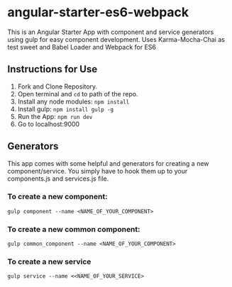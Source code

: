 # angular-starter-es6-webpack
This is an Angular Starter App with component and service generators using gulp for easy component development. Uses Karma-Mocha-Chai as test sweet and Babel Loader and Webpack for ES6

## Instructions for Use
1. Fork and Clone Repository.
2. Open terminal and `cd` to path of the repo.
3. Install any node modules: `npm install`
4. Install gulp: `npm install gulp -g`
5. Run the App: `npm run dev`
6. Go to localhost:9000


## Generators
This app comes with some helpful and generators for creating a new component/service. You simply have to hook them up to your components.js and services.js file.

### To create a new component:
` gulp component --name <NAME_OF_YOUR_COMPONENT> `

### To create a new common component:

` gulp common_component --name <NAME_OF_YOUR_COMPONENT> `

### To create a new service

` gulp service --name <<NAME_OF_YOUR_SERVICE> `